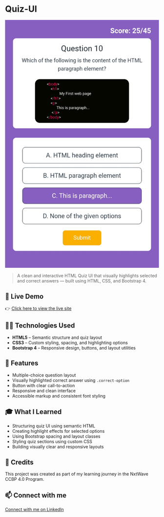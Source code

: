 # Quiz-UI

![Quiz-UI Preview](https://github.com/SouravKumarYadav/Quiz-UI/blob/main/Quiz%20UI%20Preview.jpg)

> A clean and interactive HTML Quiz UI that visually highlights selected and correct answers — built using HTML, CSS, and Bootstrap 4.

## 🚀 Live Demo  
👉 [Click here to view the live site](https://souravkumaryadav.github.io/Quiz-UI/)

## 🧑‍💻 Technologies Used  
- **HTML5** – Semantic structure and quiz layout  
- **CSS3** – Custom styling, spacing, and highlighting options  
- **Bootstrap 4** – Responsive design, buttons, and layout utilities  

## 📄 Features  
- Multiple-choice question layout  
- Visually highlighted correct answer using `.correct-option`  
- Button with clear call-to-action  
- Responsive and clean interface  
- Accessible markup and consistent font styling  

## 🎓 What I Learned  
- Structuring quiz UI using semantic HTML  
- Creating highlight effects for selected options  
- Using Bootstrap spacing and layout classes  
- Styling quiz sections using custom CSS  
- Building visually clear and responsive layouts  

## 🙌 Credits  
This project was created as part of my learning journey in the NxtWave CCBP 4.0 Program.

## 📫 Connect with me  
[Connect with me on LinkedIn](https://www.linkedin.com/in/sourav-kumar-cs/)
